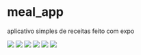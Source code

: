 # meal_app
aplicativo simples de receitas feito com expo

![](/img_app/home.jpg?w200)
![](/img_app/drawer.jpg)
![](/img_app/detail_meal.jpg)
![](/img_app/recipe.jpg)
![](/img_app/favorite.jpg)
![](/img_app/filters.jpg)
